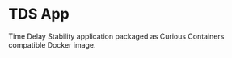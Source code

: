# TDS App

Time Delay Stability application packaged as Curious Containers compatible Docker image.


